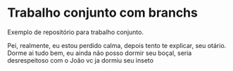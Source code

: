 # Trabalho conjunto com branchs
Exemplo de repositório para trabalho conjunto.

Pei, 
realmente, eu estou perdido
calma, depois tento te explicar, seu otário. Dorme ai
tudo bem, eu ainda não posso dormir seu boçal, seria desrespeitoso com o João
vc ja dormiu seu inseto
